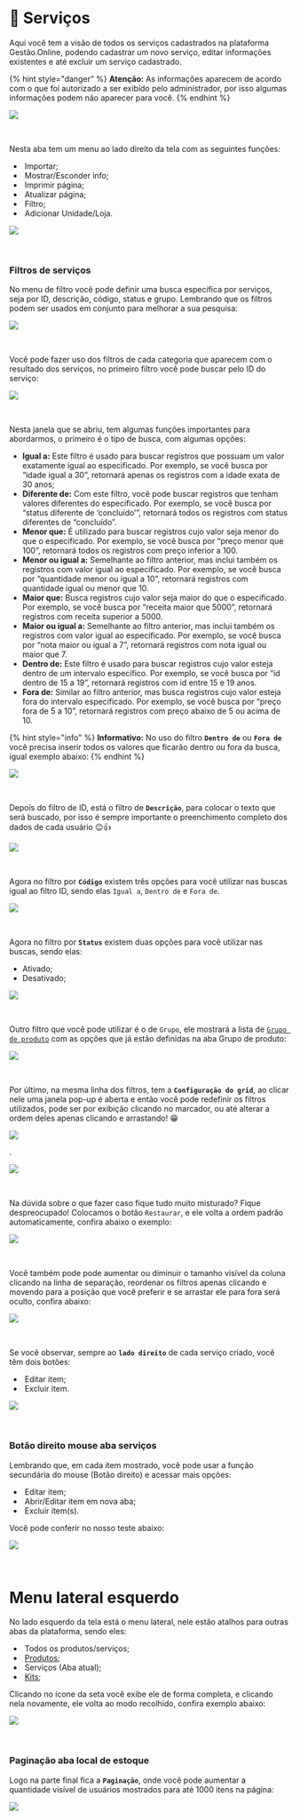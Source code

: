 # 🧰 Serviços

Aqui você tem a visão de todos os serviços cadastrados na plataforma Gestão.Online, podendo cadastrar um novo serviço, editar informações existentes e até excluir um serviço cadastrado.

{% hint style="danger" %}
**Atenção:** As informações aparecem de acordo com o que foi autorizado a ser exibido pelo administrador, por isso algumas informações podem não aparecer para você.
{% endhint %}

![](/erp-v2/assets/modulos/servicos/aba_servicos.gif)

<br>

Nesta aba tem um menu ao lado direito da tela com as seguintes funções:

- <img src="/erp-v2/assets/icon_importar.png" alt="" data-size="line"> Importar;
- <img src="/erp-v2/assets/icon_exibir.png" alt="" data-size="line"> Mostrar/Esconder info;
- <img src="/erp-v2/assets/icon_imprimir.png" alt="" data-size="line"> Imprimir página;
- <img src="/erp-v2/assets/icon_atualizar.png" alt="" data-size="line"> Atualizar página;
- <img src="/erp-v2/assets/icon_filtro.png" alt="" data-size="line"> Filtro;
- <img src="/erp-v2/assets/icon_add.png" alt="" data-size="line"> Adicionar Unidade/Loja.

![](/erp-v2/assets/modulos/servicos/aba_servicos_menu.png)

<br>

### Filtros de serviços

No menu de filtro você pode definir uma busca específica por serviços, seja por ID, descrição, código, status e grupo. Lembrando que os filtros podem ser usados em conjunto para melhorar a sua pesquisa:

![](/erp-v2/assets/modulos/servicos/aba_servicos_filtro.gif)

<br>

Você pode fazer uso dos filtros de cada categoria que aparecem com o resultado dos serviços, no primeiro filtro você pode buscar pelo ID do serviço:

![](/erp-v2/assets/modulos/servicos/aba_servicos_filtro_id.png)

<br>

Nesta janela que se abriu, tem algumas funções importantes para abordarmos, o primeiro é o tipo de busca, com algumas opções:

- **Igual a:** Este filtro é usado para buscar registros que possuam um valor exatamente igual ao especificado. Por exemplo, se você busca por “idade igual a 30”, retornará apenas os registros com a idade exata de 30 anos;
- **Diferente de:** Com este filtro, você pode buscar registros que tenham valores diferentes do especificado. Por exemplo, se você busca por “status diferente de ‘concluído’”, retornará todos os registros com status diferentes de “concluído”.
- **Menor que:** É utilizado para buscar registros cujo valor seja menor do que o especificado. Por exemplo, se você busca por “preço menor que 100”, retornará todos os registros com preço inferior a 100.
- **Menor ou igual a:** Semelhante ao filtro anterior, mas inclui também os registros com valor igual ao especificado. Por exemplo, se você busca por “quantidade menor ou igual a 10”, retornará registros com quantidade igual ou menor que 10.
- **Maior que:** Busca registros cujo valor seja maior do que o especificado. Por exemplo, se você busca por “receita maior que 5000”, retornará registros com receita superior a 5000.
- **Maior ou igual a:** Semelhante ao filtro anterior, mas inclui também os registros com valor igual ao especificado. Por exemplo, se você busca por “nota maior ou igual a 7”, retornará registros com nota igual ou maior que 7.
- **Dentro de:** Este filtro é usado para buscar registros cujo valor esteja dentro de um intervalo específico. Por exemplo, se você busca por “id dentro de 15 a 19”, retornará registros com id entre 15 e 19 anos.
- **Fora de:** Similar ao filtro anterior, mas busca registros cujo valor esteja fora do intervalo especificado. Por exemplo, se você busca por “preço fora de 5 a 10”, retornará registros com preço abaixo de 5 ou acima de 10.

{% hint style="info" %}
**Informativo:** No uso do filtro **`Dentro de`** ou **`Fora de`** você precisa inserir todos os valores que ficarão dentro ou fora da busca, igual exemplo abaixo:
{% endhint %}

![](/erp-v2/assets/modulos/servicos/aba_servicos_filtro_dentrode.gif)

<br>

Depois do filtro de ID, está o filtro de **`Descrição`**, para colocar o texto que será buscado, por isso é sempre importante o preenchimento completo dos dados de cada usuário 😉👍

![](/erp-v2/assets/modulos/servicos/aba_servicos_filtro_descricao.png)

<br>

Agora no filtro por **`Código`** existem três opções para você utilizar nas buscas igual ao filtro ID, sendo elas `Igual a`, `Dentro de` e `Fora de`.

![](/erp-v2/assets/modulos/servicos/aba_servicos_filtro_codigo.png)

<br>

Agora no filtro por **`Status`** existem duas opções para você utilizar nas buscas, sendo elas:

- Ativado;
- Desativado;

![](/erp-v2/assets/modulos/servicos/aba_servicos_filtro_status.png)

<br>

Outro filtro que você pode utilizar é o de `Grupo`, ele mostrará a lista de [`Grupo de produto`](/erp-v2/modulos/produtos_servicos/grupo_produto.md) com as opções que já estão definidas na aba Grupo de produto:

![](/erp-v2/assets/modulos/servicos/aba_servicos_filtro_grupo.gif)

<br>

Por último, na mesma linha dos filtros, tem a **`Configuração do grid`**, ao clicar nele uma janela pop-up é aberta e então você pode redefinir os filtros utilizados, pode ser por exibição clicando no marcador, ou até alterar a ordem deles apenas clicando e arrastando! 😁

![](/erp-v2/assets/modulos/servicos/aba_servicos_filtro_grid.png)

.

![](/erp-v2/assets/modulos/servicos/aba_servicos_filtro_grid.gif)

<br>

Na dúvida sobre o que fazer caso fique tudo muito misturado? Fique despreocupado! Colocamos o botão `Restaurar`, e ele volta a ordem padrão automaticamente, confira abaixo o exemplo:

![](/erp-v2/assets/modulos/servicos/aba_servicos_filtro_grid_restaurar.png)

<br>

Você também pode pode aumentar ou diminuir o tamanho visível da coluna clicando na linha de separação, reordenar os filtros apenas clicando e movendo para a posição que você preferir e se arrastar ele para fora será oculto, confira abaixo:

![](/erp-v2/assets/modulos/servicos/aba_servicos_filtro_mouse.gif)

<br>

Se você observar, sempre ao **`lado direito`** de cada serviço criado, você têm dois botões:

- <img src="/erp-v2/assets/modulos/icon_editar_item.png" alt="" data-size="line"> Editar item;
- <img src="/erp-v2/assets/modulos/icon_excluir_item.png" alt="" data-size="line"> Excluir item.

![](/erp-v2/assets/modulos/servicos/aba_servicos_editar_excluir.png)

<br>

### Botão direito mouse aba serviços

Lembrando que, em cada item mostrado, você pode usar a função secundária do mouse (Botão direito) e acessar mais opções:

- <img src="/erp-v2/assets/modulos/icon_editar_item_mouse.png" alt="" data-size="line"> Editar item;
- <img src="/erp-v2/assets/modulos/icon_abrir_editar_item_nova_aba_mouse.png" alt="" data-size="line"> Abrir/Editar item em nova aba;
- <img src="/erp-v2/assets/modulos/icon_excluir_item_mouse.png" alt="" data-size="line"> Excluir item(s).

Você pode conferir no nosso teste abaixo:

![](/erp-v2/assets/modulos/servicos/aba_servicos_btn_mouse.gif)

<br>

# Menu lateral esquerdo

No lado esquerdo da tela está o menu lateral, nele estão atalhos para outras abas da plataforma, sendo eles:

- <img src="/erp-v2/assets/modulos/icon_produtos_servicos.png" alt="" data-size="line"> Todos os produtos/serviços;
- <img src="/erp-v2/assets/modulos/icon_produto.png" alt="" data-size="line"> [Produtos](/erp-v2/modulos/produtos_servicos/produtos.md);
- <img src="/erp-v2/assets/modulos/icon_servicos.png" alt="" data-size="line"> Serviços (Aba atual);
- <img src="/erp-v2/assets/modulos/icon_kits.png" alt="" data-size="line"> [Kits](/erp-v2/modulos/produtos_servicos/kits.md);

Clicando no ícone da seta você exibe ele de forma completa, e clicando nela novamente, ele volta ao modo recolhido, confira exemplo abaixo: 

![](/erp-v2/assets/modulos/servicos/aba_servicos_menu_esquerdo.gif)

<br>

### Paginação aba local de estoque

Logo na parte final fica a **`Paginação`**, onde você pode aumentar a quantidade visível de usuários mostrados para até 1000 itens na página:

![](/erp-v2/assets/modulos/servicos/aba_servicos_paginacao.png)

<br>
